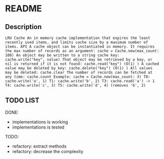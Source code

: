 # README

## Description

``LRU Cache
An in memory cache implementation that expires the least recently used items, and limits cache size by a maximum number of items.
API
A cache object can be instantiated in memory. It requires the max number of records as an argument:
cache = Cache.new(max_count: 100)
An object may be written to a string cache key:
cache.write("key", value)
That object may be retrieved by a key, or nil is returned if it is not found:
cache.read("key") (O(1) )
A cached value may be deleted by key:
cache.delete("key") (O(1) )
All values may be deleted:
cache.clear
The number of records can be fetched at any time:
cache.count
Example:
cache = Cache.new(max_count: 3)
T0: cache.write('a', 1)
T1: cache.write('b', 2)
T3: cache.read('a') -> 1
T4: cache.write('c', 3)
T5: cache.write('d', 4) (removes 'b', 2)``

## TODO LIST

DONE:
* implementations is working
* implementations is tested

TODO:
* refactory: extract methods 
* refactory: decrease the complexity 
